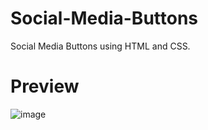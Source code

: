 # Social-Media-Buttons
Social Media Buttons using HTML and CSS.

# Preview

![image](https://user-images.githubusercontent.com/65169803/118369578-80d9b900-b5c1-11eb-803e-b47fff1c1b6b.png)
